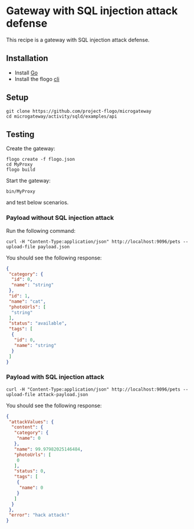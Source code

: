 # Gateway with SQL injection attack defense
This recipe is a gateway with SQL injection attack defense.

## Installation
* Install [Go](https://golang.org/)
* Install the flogo [cli](https://github.com/project-flogo/cli)

## Setup
```
git clone https://github.com/project-flogo/microgateway
cd microgateway/activity/sqld/examples/api
```

## Testing
Create the gateway:
```
flogo create -f flogo.json
cd MyProxy
flogo build
```

Start the gateway:
```
bin/MyProxy
```
and test below scenarios.

### Payload without SQL injection attack
Run the following command:
```
curl -H "Content-Type:application/json" http://localhost:9096/pets --upload-file payload.json
```

You should see the following response:
```json
{
 "category": {
  "id": 0,
  "name": "string"
 },
 "id": 1,
 "name": "cat",
 "photoUrls": [
  "string"
 ],
 "status": "available",
 "tags": [
  {
   "id": 0,
   "name": "string"
  }
 ]
}
```

### Payload with SQL injection attack
```
curl -H "Content-Type:application/json" http://localhost:9096/pets --upload-file attack-payload.json
```

You should see the following response:
```json
{
 "attackValues": {
  "content": {
   "category": {
    "name": 0
   },
   "name": 99.97982025146484,
   "photoUrls": [
    0
   ],
   "status": 0,
   "tags": [
    {
     "name": 0
    }
   ]
  }
 },
 "error": "hack attack!"
}
```
